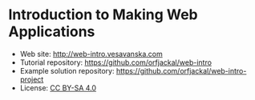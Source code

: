 # Introduction to Making Web Applications

* Web site: http://web-intro.vesavanska.com
* Tutorial repository: https://github.com/orfjackal/web-intro
* Example solution repository: https://github.com/orfjackal/web-intro-project
* License: [CC BY-SA 4.0](http://creativecommons.org/licenses/by-sa/4.0/)
